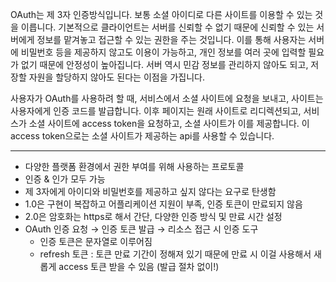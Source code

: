 OAuth는 제 3자 인증방식입니다. 보통 소셜 아이디로 다른 사이트를 이용할 수 있는 것을 이릅니다. 기본적으로 클라이언트는 서버를 신뢰할 수 없기 때문에 신뢰할 수 있는 서버에게 정보를 맡겨놓고 접근할 수 있는 권한을 주는 것입니다. 이를 통해 사용자는 서버에 비밀번호 등을 제공하지 않고도 이용이 가능하고, 개인 정보를 여러 곳에 입력할 필요가 없기 때문에 안정성이 높아집니다. 서버 역시 민감 정보를 관리하지 않아도 되고, 저장할 자원을 할당하지 않아도 된다는 이점을 가집니다.

사용자가 OAuth를 사용하려 할 때, 서비스에서 소셜 사이트에 요청을 보내고, 사이트는 사용자에게 인증 코드를 발급합니다. 이후 페이지는 원래 사이트로 리디렉션되고, 서비스가 소셜 사이트에 access token을 요청하고, 소셜 사이트가 이를 제공합니다. 이 access token으로는 소셜 사이트가 제공하는 api를 사용할 수 있습니다.

<hr/>

- 다양한 플랫폼 환경에서 권한 부여를 위해 사용하는 프로토콜
- 인증 & 인가 모두 가능
- 제 3자에게 아이디와 비밀번호를 제공하고 싶지 않다는 요구로 탄생함
- 1.0은 구현이 복잡하고 어플리케이션 지원이 부족, 인증 토큰이 만료되지 않음
- 2.0은 암호화는 https로 해서 간단, 다양한 인증 방식 및 만료 시간 설정
- OAuth 인증 요청 → 인증 토큰 발급 → 리소스 접근 시 인증 도구
    - 인증 토큰은 문자열로 이루어짐
    - refresh 토큰 : 토큰 만료 기간이 정해져 있기 때문에 만료 시 이걸 사용해서 새롭게 access 토큰 받을 수 있음 (발급 절차 없이!)
